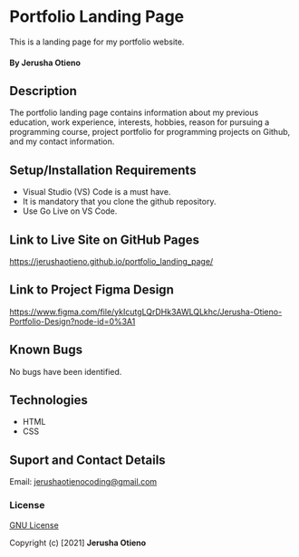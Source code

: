 # Portfolio Landing Page
This is a landing page for my portfolio website.

#### By Jerusha Otieno

## Description
The portfolio landing page contains information about my previous education, work experience, interests, hobbies, reason for pursuing a programming course, project portfolio for programming projects on Github, and my contact information.

## Setup/Installation Requirements
* Visual Studio (VS) Code is a must have.
* It is mandatory that you clone the github repository.
* Use Go Live on VS Code.

## Link to Live Site on GitHub Pages
https://jerushaotieno.github.io/portfolio_landing_page/

## Link to Project Figma Design
https://www.figma.com/file/ykIcutgLQrDHk3AWLQLkhc/Jerusha-Otieno-Portfolio-Design?node-id=0%3A1

## Known Bugs
No bugs have been identified.

## Technologies
* HTML
* CSS

## Suport and Contact Details
Email: jerushaotienocoding@gmail.com 

### License
[GNU License](./LICENSE)

Copyright (c) [2021] **Jerusha Otieno**
